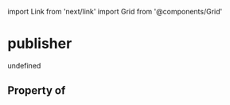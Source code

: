 import Link from 'next/link'
import Grid from '@components/Grid'

# publisher

undefined

## Property of



